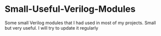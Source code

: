 # Small-Useful-Verilog-Modules
Some small Verilog modules that I had used in most of my projects. Small but very useful. I will try to update it regularly

